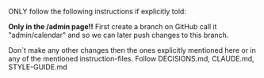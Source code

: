 ONLY follow the following instructions if explicitly told:

<!-- .1 Task -->

**Only in the /admin page!!**
First create a branch on GitHub call it "admin/calendar" and so we can later push changes to this branch.

<!-- .2 Disclaimer -->

Don`t make any other changes then the ones explicitly mentioned here or in any of the mentioned instruction-files.
Follow DECISIONS.md, CLAUDE.md, STYLE-GUIDE.md
